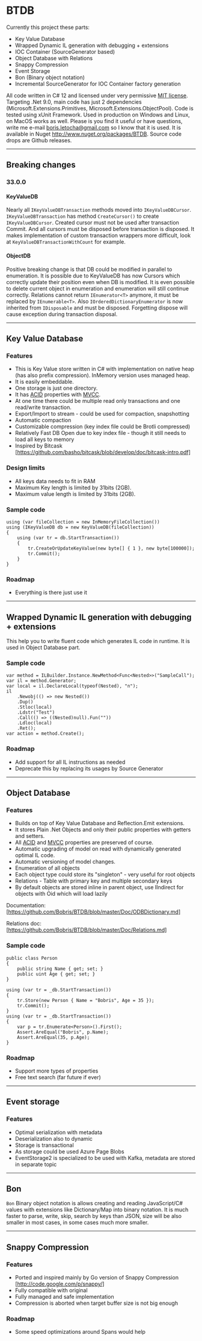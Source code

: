 # BTDB

Currently this project these parts:

-   Key Value Database
-   Wrapped Dynamic IL generation with debugging + extensions
-   IOC Container (SourceGenerator based)
-   Object Database with Relations
-   Snappy Compression
-   Event Storage
-   Bon (Binary object notation)
-   Incremental SourceGenerator for IOC Container factory generation

All code written in C# 12 and licensed under very permissive [MIT license](http://www.opensource.org/licenses/mit-license.html). Targeting .Net 9.0, main code has just 2 dependencies (Microsoft.Extensions.Primitives, Microsoft.Extensions.ObjectPool). Code is tested using xUnit Framework. Used in production on Windows and Linux, on MacOS works as well.
Please is you find it useful or have questions, write me e-mail <boris.letocha@gmail.com> so I know that it is used.
It is available in Nuget <http://www.nuget.org/packages/BTDB>. Source code drops are Github releases.

---

## Breaking changes

### 33.0.0

#### KeyValueDB

Nearly all `IKeyValueDBTransaction` methods moved into `IKeyValueDBCursor`. `IKeyValueDBTransaction` has method `CreateCursor()` to create `IKeyValueDBCursor`. Created cursor must not be used after transaction Commit. And all cursors must be disposed before transaction is disposed. It makes implementation of custom transaction wrappers more difficult, look at `KeyValueDBTransactionWithCount` for example.

#### ObjectDB

Positive breaking change is that DB could be modified in parallel to enumeration. It is possible due to KeyValueDB has now Cursors which correctly update their position even when DB is modified. It is even possible to delete current object in enumeration and enumeration will still continue correctly.
Relations cannot return `IEnumerator<T>` anymore, it must be replaced by `IEnumerable<T>`. Also `IOrderedDictionaryEnumerator` is now inherited from `IDisposable` and must be disposed. Forgetting dispose will cause exception during transaction disposal.

---

## Key Value Database

### Features

-   This is Key Value store written in C# with implementation on native heap (has also prefix compression). InMemory version uses managed heap.
-   It is easily embeddable.
-   One storage is just one directory.
-   It has [ACID] properties with [MVCC].
-   At one time there could be multiple read only transactions and one read/write transaction.
-   Export/Import to stream - could be used for compaction, snapshotting
-   Automatic compaction
-   Customizable compression (key index file could be Brotli compressed)
-   Relatively Fast DB Open due to key index file - though it still needs to load all keys to memory
-   Inspired by Bitcask [https://github.com/basho/bitcask/blob/develop/doc/bitcask-intro.pdf]

### Design limits

-   All keys data needs to fit in RAM
-   Maximum Key length is limited by 31bits (2GB).
-   Maximum value length is limited by 31bits (2GB).

### Sample code

    using (var fileCollection = new InMemoryFileCollection())
    using (IKeyValueDB db = new KeyValueDB(fileCollection))
    {
        using (var tr = db.StartTransaction())
        {
            tr.CreateOrUpdateKeyValue(new byte[] { 1 }, new byte[100000]);
            tr.Commit();
        }
    }

### Roadmap

-   Everything is there just use it

---

## Wrapped Dynamic IL generation with debugging + extensions

This help you to write fluent code which generates IL code in runtime. It is used in Object Database part.

### Sample code

    var method = ILBuilder.Instance.NewMethod<Func<Nested>>("SampleCall");
    var il = method.Generator;
    var local = il.DeclareLocal(typeof(Nested), "n");
    il
        .Newobj(() => new Nested())
        .Dup()
        .Stloc(local)
        .Ldstr("Test")
        .Call(() => ((Nested)null).Fun(""))
        .Ldloc(local)
        .Ret();
    var action = method.Create();

### Roadmap

-   Add support for all IL instructions as needed
-   Deprecate this by replacing its usages by Source Generator

---

## Object Database

### Features

-   Builds on top of Key Value Database and Reflection.Emit extensions.
-   It stores Plain .Net Objects and only their public properties with getters and setters.
-   All [ACID] and [MVCC] properties are preserved of course.
-   Automatic upgrading of model on read with dynamically generated optimal IL code.
-   Automatic versioning of model changes.
-   Enumeration of all objects
-   Each object type could store its "singleton" - very useful for root objects
-   Relations - Table with primary key and multiple secondary keys
-   By default objects are stored inline in parent object, use IIndirect for objects with Oid which will load lazily

Documentation: [https://github.com/Bobris/BTDB/blob/master/Doc/ODBDictionary.md]

Relations doc: [https://github.com/Bobris/BTDB/blob/master/Doc/Relations.md]

### Sample code

    public class Person
    {
        public string Name { get; set; }
        public uint Age { get; set; }
    }

    using (var tr = _db.StartTransaction())
    {
        tr.Store(new Person { Name = "Bobris", Age = 35 });
        tr.Commit();
    }
    using (var tr = _db.StartTransaction())
    {
        var p = tr.Enumerate<Person>().First();
        Assert.AreEqual("Bobris", p.Name);
        Assert.AreEqual(35, p.Age);
    }

### Roadmap

-   Support more types of properties
-   Free text search (far future if ever)

---

## Event storage

### Features

-   Optimal serialization with metadata
-   Deserialization also to dynamic
-   Storage is transactional
-   As storage could be used Azure Page Blobs
-   EventStorage2 is specialized to be used with Kafka, metadata are stored in separate topic

---

## Bon

`Bon` Binary object notation is allows creating and reading JavaScript/C# values with extensions like Dictionary/Map into binary notation. It is much faster to parse, write, skip, search by keys than JSON, size will be also smaller in most cases, in some cases much more smaller.

---

## Snappy Compression

### Features

-   Ported and inspired mainly by Go version of Snappy Compression [http://code.google.com/p/snappy/]
-   Fully compatible with original
-   Fully managed and safe implementation
-   Compression is aborted when target buffer size is not big enough

### Roadmap

-   Some speed optimizations around Spans would help

[acid]: http://en.wikipedia.org/wiki/ACID
[mvcc]: http://en.wikipedia.org/wiki/Multiversion_concurrency_control
